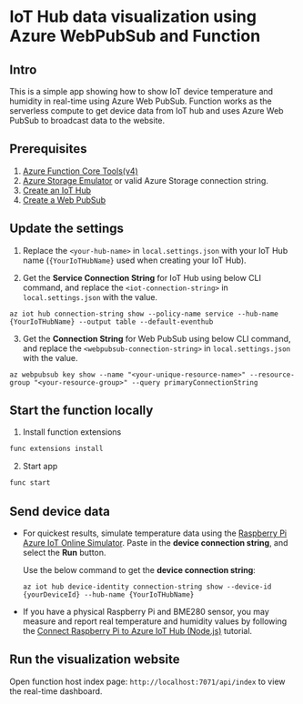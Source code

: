 # IoT Hub data visualization using Azure WebPubSub and Function 

## Intro

This is a simple app showing how to show IoT device temperature and humidity in real-time using Azure Web PubSub. Function works as the serverless compute to get device data from IoT hub and uses Azure Web PubSub to broadcast data to the website.

## Prerequisites
1. [Azure Function Core Tools(v4)](https://www.npmjs.com/package/azure-functions-core-tools)
2. [Azure Storage Emulator](https://go.microsoft.com/fwlink/?linkid=717179&clcid=0x409) or valid Azure Storage connection string.
3. [Create an IoT Hub ](https://docs.microsoft.com/azure/iot-hub/quickstart-send-telemetry-cli)
4. [Create a Web PubSub](https://docs.microsoft.com/azure/azure-web-pubsub/quickstart-cli-create)

## Update the settings
1. Replace the `<your-hub-name>` in `local.settings.json` with your IoT Hub name (`{YourIoTHubName}` used when creating your IoT Hub).

2. Get the **Service Connection String** for IoT Hub using below CLI command, and replace the `<iot-connection-string>` in `local.settings.json` with the value.

```azcli
az iot hub connection-string show --policy-name service --hub-name {YourIoTHubName} --output table --default-eventhub
```

3. Get the **Connection String** for Web PubSub using below CLI command, and replace the `<webpubsub-connection-string>` in `local.settings.json` with the value.

```azcli
az webpubsub key show --name "<your-unique-resource-name>" --resource-group "<your-resource-group>" --query primaryConnectionString
```

## Start the function locally

1. Install function extensions

```bash
func extensions install
```

2. Start app

```bash
func start
```

## Send device data

- For quickest results, simulate temperature data using the [Raspberry Pi Azure IoT Online Simulator](https://azure-samples.github.io/raspberry-pi-web-simulator/#Getstarted). Paste in the **device connection string**, and select the **Run** button.

    Use the below command to get the **device connection string**:
    ```azcli
    az iot hub device-identity connection-string show --device-id {yourDeviceId} --hub-name {YourIoTHubName}
    ```

- If you have a physical Raspberry Pi and BME280 sensor, you may measure and report real temperature and humidity values by following the [Connect Raspberry Pi to Azure IoT Hub (Node.js)](https://docs.microsoft.com/en-us/azure/iot-hub/iot-hub-raspberry-pi-kit-node-get-started) tutorial.

## Run the visualization website
Open function host index page: `http://localhost:7071/api/index` to view the real-time dashboard.

